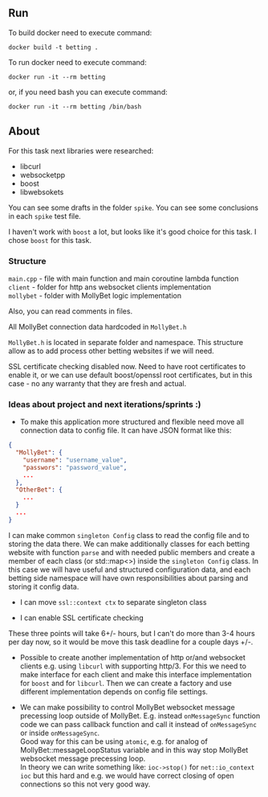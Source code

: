 ## Run ##
To build docker need to execute command: 
```shell script
docker build -t betting .
```

To run docker need to execute command:
```shell script
docker run -it --rm betting
```
or, if you need bash you can execute command:   
```shell script
docker run -it --rm betting /bin/bash
```

## About ##
For this task next libraries were researched:  
   - libcurl
   - websocketpp
   - boost
   - libwebsokets

You can see some drafts in the folder `spike`. You can see some conclusions in each `spike` test file.

I haven't work with `boost` a lot, but looks like it's good choice for this task. I chose `boost` for this task. 

### Structure ###
`main.cpp` - file with main function and main coroutine lambda function 
`client` - folder for http ans websocket clients implementation  
`mollybet` - folder with MollyBet logic implementation  

Also, you can read comments in files.  
  
All MollyBet connection data hardcoded in `MollyBet.h`  

 `MollyBet.h` is located in separate folder and namespace. This structure allow as to add process other betting 
 websites if we will need.
 
SSL certificate checking disabled now. Need to have root certificates to enable it, or we can use default boost/openssl
root certificates, but in this case - no any warranty that they are fresh and actual.

### Ideas about project and next iterations/sprints :) ###


- To make this application more structured and flexible need move all connection data to config file.
It can have JSON format like this:
```json
{
  "MollyBet": {
    "username": "username_value",
    "passwors": "password_value",
    ...
  },
  "OtherBet": {
    ...
  }
  ...
}
```
I can make common `singleton Config` class to read the config file and to storing the data there. We can make 
additionally classes for each betting website with function `parse` and with needed public members and create 
a member of each class (or std::map<>) inside the `singleton Config` class. In this case we will have useful 
and structured configuration data, and each betting side namespace will have own responsibilities about parsing 
and storing it config data.
  
- I can move `ssl::context ctx` to separate singleton class

- I can enable SSL certificate checking

These three points will take 6+/- hours, but I can't do more than 3-4 hours per day now, so it would be move this task
deadline for a couple days +/-.

- Possible to create another implementation of http or/and websocket clients e.g. using `libcurl` with supporting http/3.
For this we need to make interface for each client and make this interface implementation for `boost` and for `libcurl`.
Then we can create a factory and use different implementation depends on config file settings.

- We can make possibility to control MollyBet websocket message precessing loop outside of MollyBet. 
E.g. instead `onMessageSync` function code we can pass callback function and call it instead of `onMessageSync` or 
inside `onMessageSync`.  
Good way for this can be using `atomic`, e.g. for analog of MollyBet::messageLoopStatus variable and in this 
way stop MollyBet websocket message precessing loop.  
In theory we can write something like: `ioc->stop()` for `net::io_context ioc` but this hard and e.g. we would have 
correct closing of open connections so this not very good way.